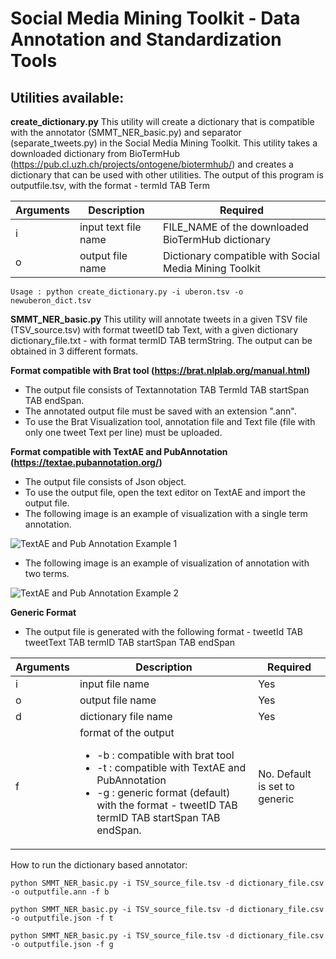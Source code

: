 # Social Media Mining Toolkit - Data Annotation and Standardization Tools

## Utilities available:


**create_dictionary.py** This utility will create a dictionary that is compatible with the annotator (SMMT_NER_basic.py) and separator (separate_tweets.py) in the Social Media Mining Toolkit. This utility takes a downloaded dictionary from BioTermHub (https://pub.cl.uzh.ch/projects/ontogene/biotermhub/) and creates a dictionary that can be used with other utilities. The output of this program is outputfile.tsv, with the format -  termId TAB Term

| Arguments    | Description | Required |
| ------------- | ------------- | ------------- |
| i  | input text file name   | FILE_NAME of the downloaded BioTermHub dictionary  | Yes |
| o  | output file name  | Dictionary compatible with Social Media Mining Toolkit | Yes |


```
Usage : python create_dictionary.py -i uberon.tsv -o newuberon_dict.tsv
```

**SMMT_NER_basic.py** This utility will annotate tweets in a given TSV file (TSV_source.tsv) with format tweetID tab Text, with a given dictionary dictionary_file.txt - with format termID TAB termString. The output can be obtained in 3 different formats. 

**Format compatible with Brat tool (https://brat.nlplab.org/manual.html)**
 - The output file consists of Textannotation TAB TermId TAB startSpan TAB endSpan. 
 - The annotated output file must be saved with an extension ".ann".
 - To use the Brat Visualization tool, annotation file and Text file (file with only one tweet Text per line) must be uploaded.

**Format compatible with TextAE and PubAnnotation (https://textae.pubannotation.org/)**
- The output file consists of Json object.
- To use the output file, open the text editor on TextAE and import the output file. 
- The following image is an example of visualization with a single term annotation.

![TextAE and Pub Annotation Example 1](singletermAE.PNG)

- The following image is an example of visualization of annotation with two terms.

![TextAE and Pub Annotation Example 2](2termsAE.PNG)

**Generic Format**
- The output file is generated with the following format - tweetId TAB tweetText TAB termID TAB startSpan TAB endSpan


| Arguments     | Description | Required |
| ------------- | ------------- | ------------- |
| i  | input file name | Yes |
| o  | output file name   | Yes | 
| d | dictionary file name | Yes |
| f | format of the output <ul><li>-b : compatible with brat tool </li><li>-t : compatible with TextAE and PubAnnotation</li> <li>-g : generic format (default) with the format - tweetID TAB termID TAB startSpan TAB endSpan. </li> </ul> | No. Default is set to generic |


How to run the dictionary based annotator:
```
python SMMT_NER_basic.py -i TSV_source_file.tsv -d dictionary_file.csv -o outputfile.ann -f b

python SMMT_NER_basic.py -i TSV_source_file.tsv -d dictionary_file.csv -o outputfile.json -f t

python SMMT_NER_basic.py -i TSV_source_file.tsv -d dictionary_file.csv -o outputfile.json -f g


```